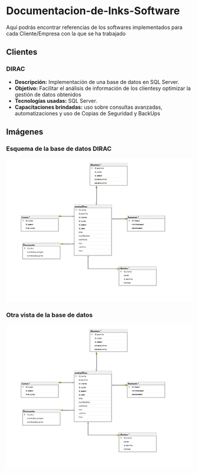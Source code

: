 # Documentacion-de-Inks-Software
Aquí podrás encontrar referencias de los softwares implementados para cada Cliente/Empresa con la que se ha trabajado


## Clientes

### DIRAC
- **Descripción:** Implementación de una base de datos en SQL Server.
- **Objetivo:** Facilitar el análisis de información de los clientesy optimizar la gestión de datos obtenidos
- **Tecnologías usadas:** SQL Server.
- **Capacitaciones brindadas:** uso sobre consultas avanzadas, automatizaciones y uso de Copias de Seguridad y BackUps

## Imágenes

### Esquema de la base de datos DIRAC
![Esquema de la base de datos](imagen_2025-03-20_203615418.png)

### Otra vista de la base de datos
![Vista adicional](imagen_2025-03-20_203808160.png)
